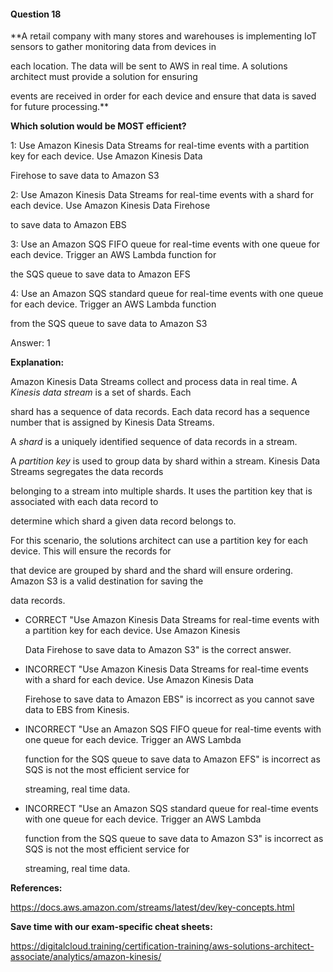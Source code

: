 #### Question  18


**A retail company with many stores and warehouses is implementing IoT sensors to gather monitoring data from devices in

each location. The data will be sent to AWS in real time. A solutions architect must provide a solution for ensuring

events are received in order for each device and ensure that data is saved for future processing.**


**Which solution would be MOST efficient?**


1: Use Amazon Kinesis Data Streams for real-time events with a partition key for each device. Use Amazon Kinesis Data

Firehose to save data to Amazon S3


2: Use Amazon Kinesis Data Streams for real-time events with a shard for each device. Use Amazon Kinesis Data Firehose

to save data to Amazon EBS


3: Use an Amazon SQS FIFO queue for real-time events with one queue for each device. Trigger an AWS Lambda function for

the SQS queue to save data to Amazon EFS


4: Use an Amazon SQS standard queue for real-time events with one queue for each device. Trigger an AWS Lambda function

from the SQS queue to save data to Amazon S3


Answer: 1


**Explanation:**


Amazon Kinesis Data Streams collect and process data in real time. A _Kinesis data stream_ is a set of shards. Each

shard has a sequence of data records. Each data record has a sequence number that is assigned by Kinesis Data Streams.

A _shard_ is a uniquely identified sequence of data records in a stream.


A _partition key_ is used to group data by shard within a stream. Kinesis Data Streams segregates the data records

belonging to a stream into multiple shards. It uses the partition key that is associated with each data record to

determine which shard a given data record belongs to.


For this scenario, the solutions architect can use a partition key for each device. This will ensure the records for

that device are grouped by shard and the shard will ensure ordering. Amazon S3 is a valid destination for saving the

data records.


- CORRECT "Use Amazon Kinesis Data Streams for real-time events with a partition key for each device. Use Amazon Kinesis

  Data Firehose to save data to Amazon S3" is the correct answer.


- INCORRECT "Use Amazon Kinesis Data Streams for real-time events with a shard for each device. Use Amazon Kinesis Data

  Firehose to save data to Amazon EBS" is incorrect as you cannot save data to EBS from Kinesis.


- INCORRECT "Use an Amazon SQS FIFO queue for real-time events with one queue for each device. Trigger an AWS Lambda

  function for the SQS queue to save data to Amazon EFS" is incorrect as SQS is not the most efficient service for

  streaming, real time data.


- INCORRECT "Use an Amazon SQS standard queue for real-time events with one queue for each device. Trigger an AWS Lambda

  function from the SQS queue to save data to Amazon S3" is incorrect as SQS is not the most efficient service for

  streaming, real time data.


**References:**


https://docs.aws.amazon.com/streams/latest/dev/key-concepts.html


**Save time with our exam-specific cheat sheets:**


https://digitalcloud.training/certification-training/aws-solutions-architect-associate/analytics/amazon-kinesis/

